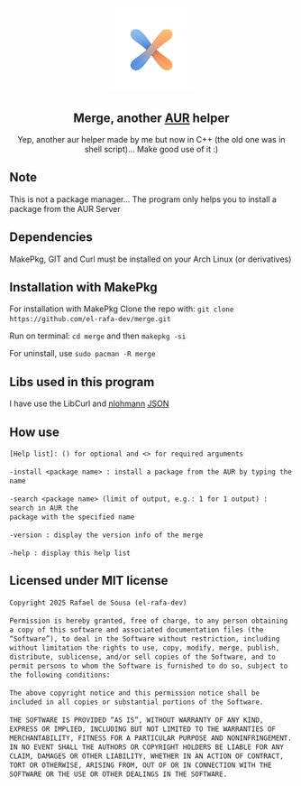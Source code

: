 <p align="center">
<img src=".github/merge_logo.png" width="30%" height="30%"/>

<h2 align="center">Merge, another <a href="https://aur.archlinux.org/">AUR</a> helper</h2>

<p align="center"> 
Yep, another aur helper made by me but now in C++ (the old one was in shell script)... Make good use of it :)
</p>
</p>


## Note
This is not a package manager... The program only helps you to install a package from the AUR Server

## Dependencies
MakePkg, GIT and Curl must be installed on your Arch Linux (or derivatives)

<!-- ## Installation - Manually
Clone the repo with:
```git clone https://github.com/el-rafa-dev/merge.git ```

Run the command:

 ```cd merge```

and then:

```make```
to compile and generate the executable
 or 
 ```make && make install``` to compile, generate the executable and install on the ```/usr/bin``` directory.

For uninstall, use ```sudo rm -r -f /usr/bin/merge``` -->


## Installation with MakePkg
For installation with MakePkg 
Clone the repo with:
```git clone https://github.com/el-rafa-dev/merge.git ```

Run on terminal: ```cd merge``` and then ```makepkg -si```

For uninstall, use ```sudo pacman -R merge```

## Libs used in this program
I have use the LibCurl and [nlohmann](https://github.com/nlohmann) [JSON](https://github.com/nlohmann/json)

## How use
```
[Help list]: () for optional and <> for required arguments

-install <package name> : install a package from the AUR by typing the name

-search <package name> (limit of output, e.g.: 1 for 1 output) : search in AUR the 
package with the specified name

-version : display the version info of the merge

-help : display this help list
```

## Licensed under MIT license

```
Copyright 2025 Rafael de Sousa (el-rafa-dev)

Permission is hereby granted, free of charge, to any person obtaining a copy of this software and associated documentation files (the “Software”), to deal in the Software without restriction, including without limitation the rights to use, copy, modify, merge, publish, distribute, sublicense, and/or sell copies of the Software, and to permit persons to whom the Software is furnished to do so, subject to the following conditions:

The above copyright notice and this permission notice shall be included in all copies or substantial portions of the Software.

THE SOFTWARE IS PROVIDED “AS IS”, WITHOUT WARRANTY OF ANY KIND, EXPRESS OR IMPLIED, INCLUDING BUT NOT LIMITED TO THE WARRANTIES OF MERCHANTABILITY, FITNESS FOR A PARTICULAR PURPOSE AND NONINFRINGEMENT. IN NO EVENT SHALL THE AUTHORS OR COPYRIGHT HOLDERS BE LIABLE FOR ANY CLAIM, DAMAGES OR OTHER LIABILITY, WHETHER IN AN ACTION OF CONTRACT, TORT OR OTHERWISE, ARISING FROM, OUT OF OR IN CONNECTION WITH THE SOFTWARE OR THE USE OR OTHER DEALINGS IN THE SOFTWARE.
```